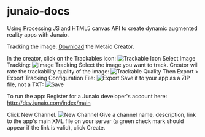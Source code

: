 junaio-docs
===========
Using Processing JS and HTML5 canvas API to create dynamic augmented reality apps with Junaio.

Tracking the image.
[Download](http://ar.metaio.com/download_creator) the Metaio Creator.

In the creator, click on the Trackables icon: 
![Trackable Icon](http://s28.postimg.org/el3pd27u5/Screen_Shot_2014_12_06_at_8_44_47_PM.png) 
Select Image Tracking: 
![Image Tracking](http://s28.postimg.org/l02q9qejt/Screen_Shot_2014_12_06_at_8_44_54_PM.png)
Select the image you want to track. Creator will rate the trackability quality of the image: 
![Trackable Quality](http://s29.postimg.org/af9bdrvc3/Screen_Shot_2014_12_06_at_8_48_28_PM.png) 
Then Export > Export Tracking Configuration File: ![Export](http://s18.postimg.org/aq5myx3uh/Screen_Shot_2014_12_06_at_8_48_49_PM.png) 
Save it to your app as a ZIP file, not a TXT: ![Save](http://s15.postimg.org/8dqpb6s3f/Screen_Shot_2014_12_06_at_8_49_10_PM.png)

To run the app:
Register for a Junaio developer's account here:
http://dev.junaio.com/index/main

Click New Channel.
![New Channel](http://s10.postimg.org/l9dksgd51/Screen_Shot_2014_12_06_at_8_35_55_PM.png)
Give a channel name, description, link to the app's main XML file on your server (a green check mark should appear if the link is valid), click Create.

 



